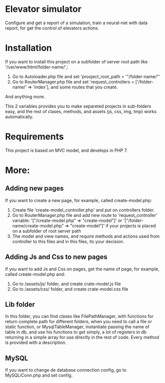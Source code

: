 # Elevator simulator
Configure and get a report of a simulation, train a neural-net with data report, for get the control of elevators actions.

# Installation
If you want to install this project on a subfolder of server root path like '/var/www/html/folder-name/',:
1. Go to Autoloader.php file and set 'prooject_root_path = '"/folder-name/"'
2. Go to RouterManager.php file and set 'request_controllers = ['/folder-name/' => 'index'], and some routes that you create.

And anything more.

This 2 variables provides you to make separeted projects in sub-folders easy, and the rest of clases, methods, and assets (js, css, img, tmp) works automatically.

# Requirements
This project is based on MVC model, and develops in PHP 7.

# More:
## Adding new pages
If you want to create a new page, for example, called create-model.php:
1. Create file 'create-model_controller.php' and put on controllers folder.
2. Go to RouterManager.php file and add new route to 'request_controller' variable:
     '["/create-model.php" => "create-model"]'
   or
     '["/folder-name/create-model.php" => "create-model"]'
   if your projects is placed on a subfolder of root server path
3. The model and view names, and require methods and actions used from controller to this files and in this files, its your decision.

## Adding Js and Css to new pages
If you want to add Js and Css on pages, get the name of page, for example, called create-model.php and:
1. Go to /assets/js/ folder, and create crate-model.js file
2. Go to /assets/css/ folder, and create crate-model.css file

## Lib folder
In this folder, you can find clases like FilePathManager, with functions for return complete path for different folders, when you need to call a file or static function, or MysqlTableManager, instantiate passing the name of table in db, and use his functions to get simply, a lot of registers in db returning in a simple array for use directly in the rest of code.
Every method is provided with a description.

## MySQL
If you want to change de database connection config, go to MySQLiConn.php and set config.
